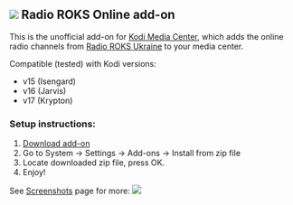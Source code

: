 ## ![](http://i.imgur.com/VgAxqNR.png?1) Radio ROKS Online add-on

This is the unofficial add-on for [Kodi Media Center](https://kodi.tv/about/), which adds the online radio channels from [Radio ROKS Ukraine](http://www.radioroks.ua/) to your media center.

Compatible (tested) with Kodi versions:
- v15 (Isengard)
- v16 (Jarvis)
- v17 (Krypton)

### Setup instructions:

1. [Download add-on](https://github.com/kuzin2006/kodi_repo/blob/master/addons/repository.kuzin2006/repository.kuzin2006-0.0.2.zip)
2. Go to System -> Settings -> Add-ons -> Install from zip file
3. Locate downloaded zip file, press OK.
4. Enjoy!

See [Screenshots](https://github.com/kuzin2006/plugin.audio.radio.roks/wiki/Screenshots) page for more:
![](http://i.imgur.com/1O5iIBU.png)
